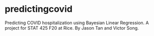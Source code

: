 # predictingcovid
Predicting COVID hospitalization using Bayesian Linear Regression. A project for STAT 425 F20 at Rice. By Jason Tan and Victor Song.
